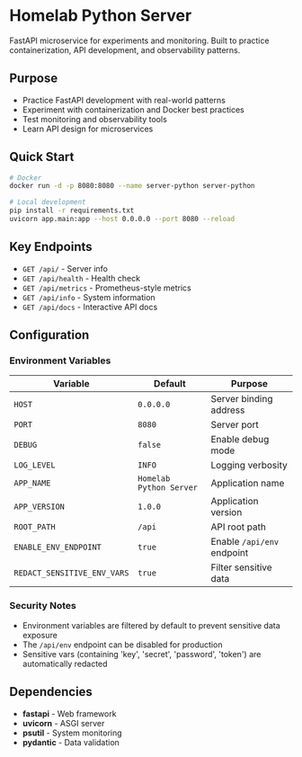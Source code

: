 # Homelab Python Server

FastAPI microservice for experiments and monitoring. Built to practice containerization, API development, and observability patterns.

## Purpose

- Practice FastAPI development with real-world patterns
- Experiment with containerization and Docker best practices
- Test monitoring and observability tools
- Learn API design for microservices

## Quick Start

```bash
# Docker
docker run -d -p 8080:8080 --name server-python server-python

# Local development
pip install -r requirements.txt
uvicorn app.main:app --host 0.0.0.0 --port 8080 --reload
```

## Key Endpoints

- `GET /api/` - Server info
- `GET /api/health` - Health check
- `GET /api/metrics` - Prometheus-style metrics
- `GET /api/info` - System information
- `GET /api/docs` - Interactive API docs

## Configuration

### Environment Variables

| Variable | Default | Purpose |
|----------|---------|---------|
| `HOST` | `0.0.0.0` | Server binding address |
| `PORT` | `8080` | Server port |
| `DEBUG` | `false` | Enable debug mode |
| `LOG_LEVEL` | `INFO` | Logging verbosity |
| `APP_NAME` | `Homelab Python Server` | Application name |
| `APP_VERSION` | `1.0.0` | Application version |
| `ROOT_PATH` | `/api` | API root path |
| `ENABLE_ENV_ENDPOINT` | `true` | Enable `/api/env` endpoint |
| `REDACT_SENSITIVE_ENV_VARS` | `true` | Filter sensitive data |

### Security Notes
- Environment variables are filtered by default to prevent sensitive data exposure
- The `/api/env` endpoint can be disabled for production
- Sensitive vars (containing 'key', 'secret', 'password', 'token') are automatically redacted

## Dependencies

- **fastapi** - Web framework
- **uvicorn** - ASGI server
- **psutil** - System monitoring
- **pydantic** - Data validation